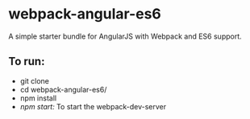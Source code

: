 # webpack-angular-es6
A simple starter bundle for AngularJS with Webpack and ES6 support.

## To run: 
- git clone <repository>
- cd webpack-angular-es6/
- npm install 
- *npm start:* To start the webpack-dev-server
